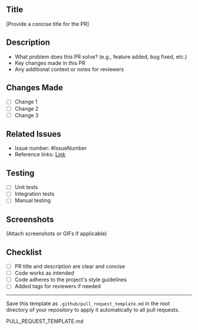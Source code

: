 ## Title
[Provide a concise title for the PR]

## Description
- What problem does this PR solve? (e.g., feature added, bug fixed, etc.)
- Key changes made in this PR
- Any additional context or notes for reviewers

## Changes Made
- [ ] Change 1
- [ ] Change 2
- [ ] Change 3

## Related Issues
- Issue number: #IssueNumber
- Reference links: [Link](URL)

## Testing
- [ ] Unit tests
- [ ] Integration tests
- [ ] Manual testing

## Screenshots
(Attach screenshots or GIFs if applicable)

## Checklist
- [ ] PR title and description are clear and concise
- [ ] Code works as intended
- [ ] Code adheres to the project's style guidelines
- [ ] Added tags for reviewers if needed

---

Save this template as `.github/pull_request_template.md` in the root directory of your repository to apply it automatically to all pull requests.

PULL_REQUEST_TEMPLATE.md
